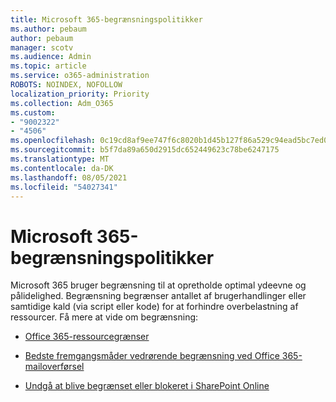 ```yaml
---
title: Microsoft 365-begrænsningspolitikker
ms.author: pebaum
author: pebaum
manager: scotv
ms.audience: Admin
ms.topic: article
ms.service: o365-administration
ROBOTS: NOINDEX, NOFOLLOW
localization_priority: Priority
ms.collection: Adm_O365
ms.custom:
- "9002322"
- "4506"
ms.openlocfilehash: 0c19cd8af9ee747f6c8020b1d45b127f86a529c94ead5bc7ed08e0f74f332b65
ms.sourcegitcommit: b5f7da89a650d2915dc652449623c78be6247175
ms.translationtype: MT
ms.contentlocale: da-DK
ms.lasthandoff: 08/05/2021
ms.locfileid: "54027341"
---
```

# <a name="microsoft-365-throttle-policies"></a>Microsoft 365-begrænsningspolitikker

Microsoft 365 bruger begrænsning til at opretholde optimal ydeevne og pålidelighed. Begrænsning begrænser antallet af brugerhandlinger eller samtidige kald (via script eller kode) for at forhindre overbelastning af ressourcer. Få mere at vide om begrænsning:

- [Office 365-ressourcegrænser](https://docs.microsoft.com/office365/Enterprise/office-365-resource-limits)

- [Bedste fremgangsmåder vedrørende begrænsning ved Office 365-mailoverførsel](https://docs.microsoft.com/exchange/mailbox-migration/office-365-migration-best-practices#office-365-throttling)

- [Undgå at blive begrænset eller blokeret i SharePoint Online](https://docs.microsoft.com/sharepoint/dev/general-development/how-to-avoid-getting-throttled-or-blocked-in-sharepoint-online)
